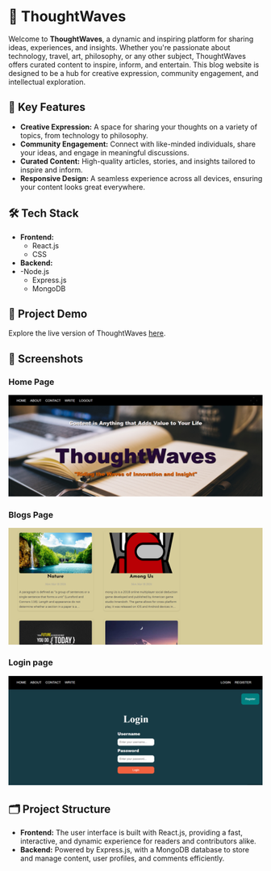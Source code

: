# 🌊 ThoughtWaves

Welcome to **ThoughtWaves**, a dynamic and inspiring platform for sharing ideas, experiences, and insights. Whether you're passionate about technology, travel, art, philosophy, or any other subject, ThoughtWaves offers curated content to inspire, inform, and entertain. This blog website is designed to be a hub for creative expression, community engagement, and intellectual exploration.

## 🌟 Key Features

- **Creative Expression:** A space for sharing your thoughts on a variety of topics, from technology to philosophy.
- **Community Engagement:** Connect with like-minded individuals, share your ideas, and engage in meaningful discussions.
- **Curated Content:** High-quality articles, stories, and insights tailored to inspire and inform.
- **Responsive Design:** A seamless experience across all devices, ensuring your content looks great everywhere.

## 🛠️ Tech Stack

- **Frontend:**
  - React.js
  - CSS
- **Backend:**
- -Node.js
  - Express.js
  - MongoDB

## 🚀 Project Demo

Explore the live version of ThoughtWaves [here](https://66b4a001362e14e2aa6c48e6--joyful-griffin-72ad3e.netlify.app/).

## 📸 Screenshots

### Home Page
![Home Page](https://github.com/DineshKapu/ThoughtWaves/blob/master/Readme%20images/Home%20Page.png)

### Blogs Page
![Blog Post Page](https://github.com/DineshKapu/ThoughtWaves/blob/master/Readme%20images/Blogs%20Page.png)

### Login page
![Login page ](https://github.com/DineshKapu/ThoughtWaves/blob/master/Readme%20images/Login%20Page.png)

## 🗂️ Project Structure

- **Frontend:** The user interface is built with React.js, providing a fast, interactive, and dynamic experience for readers and contributors alike.
- **Backend:** Powered by Express.js, with a MongoDB database to store and manage content, user profiles, and comments efficiently.


